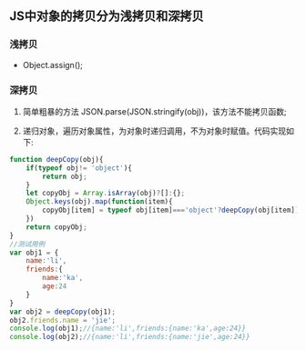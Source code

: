 ## JS中对象的拷贝分为浅拷贝和深拷贝

### 浅拷贝
* Object.assign();


### 深拷贝

1. 简单粗暴的方法 JSON.parse(JSON.stringify(obj))，该方法不能拷贝函数;

2. 递归对象，遍历对象属性，为对象时递归调用，不为对象时赋值。代码实现如下:
```js
function deepCopy(obj){
	if(typeof obj!= 'object'){
		return obj;
	}
	let copyObj = Array.isArray(obj)?[]:{};
	Object.keys(obj).map(function(item){
		copyObj[item] = typeof obj[item]==='object'?deepCopy(obj[item]):obj[item]
	})
	return copyObj;
}
//测试用例
var obj1 = {
	name:'li',
	friends:{
		name:'ka',
		age:24
	}
}
var obj2 = deepCopy(obj1);
obj2.friends.name = 'jie';
console.log(obj1);//{name:'li',friends:{name:'ka',age:24}}
console.log(obj2);//{name:'li',friends:{name:'jie',age:24}}
```
